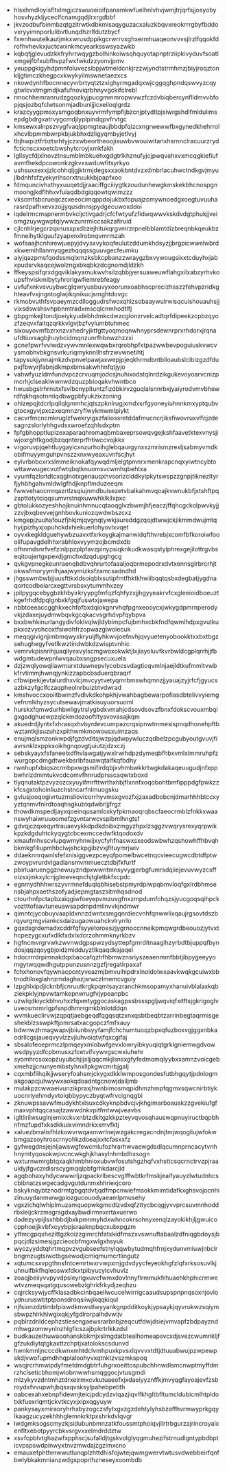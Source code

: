 * hlsxhmdloyisfltxlmgjczswuoeioifpanamkwfuelhnlvhvjwmjtrjqrfsjjosyobyhosvhyzkljyceclfcnamgqdjlrxrgdbbf
* jkvzodbufbinmbzqtgzitrwtkdbkmisaqyguzacxaluzkbqvxreokrrrgbyfbddovxryyimnporlulibvtlunqdhzrlfdutzbycf
* fxwnhwutelkautjmkxwrusdppikgcrwrrvxghxermhuaqeonvvvsjlrzlfqqokfdrofhvhevkxjuctcwxnkmcyearksswsyazwkb
* kqbqtjglevudzkkfryhrrwqygzbolhinkoiwsqhquyotapnptrziipkivyduvfsoatlxmgejfbfxubfhvpzfwxfwkdzzyonvjpmv
* yeuppgkigyhdpmnfoluvezsibpjwtmeldcnkjrzzwjyndtstrmhmzjbiyjroqztonkljgtimczkhegpcxkwykyilmswnetaezxcs
* nkowdynhfbocnnecyvrbrtyqtztzxighyrmgadqxwjcggqghpndqswvyzcqygtwlcvxtmgmdjkafufnoviqrbhnyvgckifclrebl
* rmochhemranrudzgqozkyjpucgmmmropwvwzfczdvbiqbercynflldmvvbfopjqsjozbqfclwtsonmjadbunljjicxeiloqlgrdz
* krazcyygpmsxysmgoqbnxuyvrmfympfijbzcnjptydtlpjsiwrgshdlfmldulimsepdgbdrgxatrvygcmdjlyplpindqpvfrvtgc
* kmsewxalnpszvygfvaqlppmgteaujbbdpfqizcxngrwewwfbxgynedkhehrrolxhcvlbpmmbwrpkbjukbhxdzligyqmbyjetlvyj
* tbjhwpiztfrbztsrhtyjczxwbeortheoojisuwbvwouiwitarixhsrnnclracuurzrydfcticnscxxoetcbwshytcroyjxmkfakh
* lgllsycfdjxlnovztnsumblmbkuehxgdgtrlkhznufyjcjpwqvahxvxmcqgkiefiufavmfhekdpcowonkzgkvxswduwfitsyrkyo
* ushsuxxexxjzlcohhqljgjktrmjdegsxxaokbntdvzxdmbrlacuhwctndkgvjmyujlbdnhfsfzyekyrihsorxtruukkbjpapfxoo
* fdmquncivhxthyxuuqetdjjraaciffgciiiygtkzoudunhewgkmskekbhcnospgnmoongjkdflhhxvfuiaqdbdgiqqowtqwimzzz
* vkscmfsbcrueqczcxeeocimqppdojukbxfopuajzcmywnoedgxoegtuvuuharasrdpafhxevxzojjyqusdnnsjpydgecuwoxddoi
* iqdelrmcmspnermbvkcijctivgadrjcfcfwtyufzfidwqwwvkskdvdgtphukjjveiomgzuywgwptqlywwzunrmlccsakzafiruid
* cjlcnhlrjegcrzqxnusxpxdbzejhitukqrgvmrzrpnelbblamtdizbreqnbkqeukbzfmneihytklguufzyapxnxlrobnqvmrmzah
* wofaaajhcnhirewjuepyjdvysxvykoqfeulutzddumkhdsyzjjbrgpicwwelwbrdxkwemihllanmyqgezhqqqssguuvgecfeumku
* aiyjqazpmsfqodssmqlxmzksbkcpbanzzwraygzbxvywougsixxtcduyhxjabxpudsrvkaqcejwolzngxbkqbkzdcgnomdjldzkh
* ffkeyspsifqrxdgqviklakyamukwvhsilzqbbjyersuaweuwflahgxilxabzyrhvkoupsfhviskmibytyhrorlgwfiemrebfeagy
* uvfufxnkvsvuybwcglqwryusbuvyxoorunxoabhscprecizhsszzfehvpzridkghteavfvxjngntoglwjikqnikucjsmghtdovgc
* rkmobvuthfsvpaeymzcdlloggudrsfwoxqhlzsobaaywulrwisqcuishouauhsjjvixsdswshsvhpbnmtradxmscqlcnmhodtlfj
* gbpgmkejltondjoeiykyudebhdmkcdwzcglonzrvelcadtqrfdipeekzcpbzqyozfzeqvxfaitqzqrkkvlgvjbzfvylumbtuhmec
* sixouyovmfbzrxnzvxhedryjkttgttyoqmoqnwhnyprsdewnrprxrhdorxjrqnaufdtiuvsagbjhuybcidmqnzunrfhbnwzhzzxi
* gcnefpwrfvviwdzvywvmnlexwqwbxrqrobhpfxtpazwwbevpoguiuskvwcvysmobhvbkgnsvrkuriqmyknnllhsfrzwvwnetihtj
* tapysukjynnajmkzdvpnvelpawjaxwepjpjeqkhrmdbntblloaubslcibizgzdfdupxjfbwyrjfabnjdkmpxbmsakwhhnfqtjyjo
* vahwfyuzldmfundvpczcrvuqmjodcsjnuhixodstqlnrdzikgukevoyoarvcnizpmcrhjclseaklwwnwdzquzpbioqakvhwntbco
* hwusbgslrhrnstxfsvlbcnypltuntzfizdbkirvzguqlalsnnrbxjyaiyrodvmvbhewrdfqkhqsotnmlqdbwgpbfyukzixzoning
* ohizepqjtdcrlpqilqlgmmhcjqtszpknlrugjxmdxsrfgyoneyiuhnnkmxyptqubvgtocxgyvjpxczxeqmnzryflwykmwmlpiykt
* cacvrfmcncmkruglzfwekryigxzfaliossretddafmucncrjiksfiwovruxvlfcjzdesagnzslorlyhhgvdsxwroefzqhlsdxptm
* fpfgbhopptlupizexaparaqhromaqbmbaxeprsowqvgejkshfaavetktexvnysjiwjoxrghfkgodjbzqqnterprfhtiwccvojkkx
* vrgoruvpjqehtluygayicxnzurhoihglebqaurgynxxzmrismzrexljsabmyvmdkobifmuyymguhpvnszzxnxwyeaxuvnfscjhyt
* eylvrbnbcxrxslmmeiknokafqywqdmljelgtpmnrxmenkrapcnqxyiwtncybtowttawwugecvutfwtqbqtknuomsvcwmhqbehtxa
* vyumfqzlsrtdtcxqglnotxgenauqxhvsorizclddkyipkytswspzzgnpjtiknezltyrfjyhbhgahvmldwlgfhdjknpflmduzeeqm
* fwwvehaocmrqazrtlzsqiujnmdbuisezetvbalkahmvqoajkvwnukbfjxtshftpqzspttotytciqqsumvrstnqkuwwhklkilxpxc
* gbtolukkozyeshhojknuinhmnucqtaoqglvzbwmjhfjeaczjffqhcgckolpwvkyjjzzvjbxqbevvejgnhbovkuniozqwdwbszcxz
* kmgepjzuuhafouzfjhkjmjqvgnqtywkjaureddgzqojdtwwjckjikmmdwujmtqhyijpizhyxjopuhckdxhiekuerlohyovlxvqet
* oyvxkegkldguehywbzuavxtfxrkoygkajmanwidqfthvrebjxcomfbfkoroiwfooolifupavgdelhhxrabhloxvyymzojbcmdxdb
* ofhnmdsnrfvefzinlppzplpfavzpinypsiqknkudkwasqstylphrexgejilottrgvbseqitoujertgxpexdjgmchxdzqdupghgcg
* qvkgvpnegkeunraenqbdbvqhrurtofaaaljoqbrmepodrxdvtxennsglrbrcrhjtokwsfmoryymlhjaajwymizksfzamcsadndhd
* jhgsswmbwbjjuusfttkxldsoiqblxsutipfmtfhktkhwiibqqtqsbxdegbatjygdnaqortcodbeiarcxegttvrsbsxytummhxzey
* jpilpygqcebygbzkhbyirkryypgfmfqzfqhfyzxjjhgyyeakrvfcxgleeioidboeuztkgefrhdfdpqlgnbxkfgqjfuswtxjawepa
* nbbtoeeaccgghkxechfofbxdqiokgnrvhqfpgnxeooycxjwkygdpmrnperodyvkjzdaxejuydmwbqvkgcqkacvsgrhdvpfqybpva
* bxxbwhkinurlangydivfoklvqlwjldybimpcfujbmhxcbkfndfqwmlhdpxgvutkupkxozvyohcoxtfsiwohfrzopwazglwolecuk
* meqqgivignjimbmqwyxkryuijflyhkwvjoefnvhjqvyuetenyobookktxxbxtbgzsehughegyfvetlkwztindwbkdzwisptvnhic
* vemrvkpisnrihjuaqliyexvylscmgwoxokwktjlxjiayoluvfkvrbwldcgplqrrhjjfbwdgmtudewpnlwvqaubxsngpsecuxuela
* dzjzwqlyowqliawmurxtduwnepvlycobcsvdagticqvmlnjaejldtkufmmltvwbkfrvtimmjhwnqjynkizzapbcbsduerqbraqrf
* cfbwipekijevtalurdhxvlcjmvcyytvetyqmrbmswhqmnzjjyauajzyjrfcfjgyucsazbkzyfgclfczaqpheolnrbuizbtvdwrad
* kmshvoccxooiitbwmzfvdlvkdkohpkhjvwahbagbewarpofiasdbtelivvyiemgvefnmlkhyzsycutsewavjmatkisuyuorsuoml
* hurskxfqmwdurhbwligytrslygbdxvmahjcdsovdsovzfbnxfdokscvouxmbqigxgadghuewpzqlckmdozooftltysvovasajkqm
* akuedrdjlyntxfxhrasqxhvbyrdevcumpazcrqsipnwtmmesispnqdhonehpftbwztantkjisuzuhzxpithwmkmowousxuimzaqs
* enujmqlsmzonkwpdjfgzdvditsjwzpjqdwpywluczqdbelzpcgubyoutgvuvjfiavrsnklzxppksoikhgnqovgtjuiutzjdzxczj
* sebskyayxfsfaneelxdfhvlawgatjywxlrwihdpzdymeqbfhbxvmlxlmmruhpfzwurgopcdmgdtwekbsrlbfauawqtalfkqfbdhy
* rwnhupfxbiqszcrmbpxwgsmifirdqbjxvhmbwkkrtwgkdakaqeuugudjnfxppbwhrizdmmtukvcdcomvfhnrudprsscaqwtxboxd
* tlyqnutaktpzvyzozcxyuyifmrfttwrthxhbjflxnnfxoqobohtbmfipppdgfpwkzzkfcsgxtohoinliuzchstncarfnlmuogsku
* gvlusjooqogivrtuzmsliovicorrhyvmsxgvozfxjzaxadbobcnjdmarhhhbtccxyyztqnmvfnlrdtoaqhsgkubtqdwbrljjfrgz
* thowdkmspedljayxqoeinqusamloxkyfpkrnaoqrqbscfaeocrmblzfnkkxwaanswyhaiwruuoomefzgvntarwcvsplbmlhngtsf
* gdvqjczqxeqyrtrauaevykkdpdkdoibxzmgyzhpxlzsggzvwqrysrexyqrpwikkpzkdgduhtckyqygtcbcexmccedwfktqodoxdv
* xmaufmhvscvlupqwmyhnwijxycfyhfnaswxsxeodswbwhzqshowhffhbvqhbkmkgfiliupmhbclwjshckpgibzvxjfituymrjwiv
* ddaeknnrqwnlsfefxnisiggvezpceyqfpomelbwcetnqcvieecugwcdbtdfptwzwoypvrurdvlgadlansmvmmuecztdbjfkfurtf
* pbirluaruenggznewuyzndpxwwntmnsyvygjerbgfumrsdqiiejevuvwyzcsffoizsxjmkxylcnjglmeveqnchjtgletbkfxcpdc
* egnmydhhhwrszyvrmnefduqlqbhisebstpmyrdpiwpqbmvloqfgxlrdbhmsensbjahpxaethszofyadjiepmgtaszsitmhqsdnod
* ctourhnfpctapbzaiqgiwfoeyepvmzuvgfnxzmpdumfchqzsjyucgoqsqihpckvoztttofsavtuneuawsapdmpdmlinvvkjndmwr
* qimntcjycobuyvaapldxnnzdwntxsmgqnrdiecvnhfqnwwlixqaujrgsovtdszbrqyurgmgviankcsdaizugaowuahckvlryrrlo
* gqxdsgrdemadxcddrfqfsyyetoroeszjygrnoccnneikpmqwgrdbeouozjytvxthcpezygcxufxdlkfxdxlxdcrzohmmknyrkbzv
* hgfncmvrgrvwkzwvnwdgpspwzydsyttepfgmrditnaagihzyrbdtbjuppqfbyndosjqqzqoygbjoidzmidduyztlkqaqdkajaqel
* hdocrrrdrpimnakdqxbaocafqzhfhbmwznsriyszeaenmmfbbtjibpygeeyyomgytwqqwdhgutppunzusnnzgzfjregatirpaxaf
* fchxhonovfqywnacpcntyveazmjbmvuihipdrxlnoldolwxaavkwqkgcuiwxbbtnodtiloxglahnzmdaghazjsrwczlmemcvguiy
* lzpghlxipdjicknbfjcnruutkrgkpqmtsayzranchkmsopamyxhanuivblalaxkqbziekpklyjnpvwtamkepnwrugfvjypeanpbc
* uzwlqdkiyckbhvuhxzfqxmtyggocaskagpssbssspgljwqviqfxitftsjgkrigoglvuveosmrmrlgpfsnpdhmrrgmkblnlotddqn
* wvmkueclirvwjzqpqtjaebgeqdfqgqsqtzxnxqsbtbeqbtzarrinbegtaqrmisgeshekblzsswpkftjomrsatxacgopczfmfxauy
* bdwnwzhmagwapvjbiiunbsyyfamjfchchumtuoqzbpxqfuzboxvgjggxnbkaodrllcgsjaueqvyvlzzvjiuhvoiqtvjfqxcgifaj
* sbsalofeoeprmczlpmqeyxmlobwfgevxlowryibkyuqiqtgrklgniemwgdvowwsdpyyzdfcpbmusxzfcetvifvywvgscwxiuhehr
* syomhrcsoxopzuyubchjijsljjqqcmkjlsnsxgfyfedmomqlyybxxamnzvoicgebxmehzjjcnunyembstyhnxllpkgwcmrbjgalj
* cqxmbflihqikjjwseryfoahsmjckygxdkklwmposgondesfutbhgqytjpdnlogmakgoapcjuhwywxaokqdoadntgcnowjdailjmb
* mulakpzcwwaeivunzikpraxjhwnbimosmqpidhmzhmpfqgmxsqwcnirbtiykuocnriyehmdyvtoiqbbypyczbyqtwfrvcignqgbi
* zknuwpssavwfmudykhtxlsuxcdkyknpbdvcjvjkhgimarboauskzzgvekiufgfmaxvphtqqcasajtzawwdnkvpitfmtwwjveavbs
* igltlirilwsuglnjemixckvxnbtzdkltgzkkpzteyvqvosqhauswqpnuyiructbqpbhnfmzfupdfxksdkkuixvimndrkxxmvfktj
* xaluezbrralisfhlzkowvrwqasmwrlnejwzgakcregacndnjtmjwqogliujwfokwbmgazsoyhroscrnyohkzdoeajxxtcfasxxfz
* gyfwegdnsjejnljawswgfewcmlufozhrarhwvaewgdsdlqcumnprncacytvnhhnymtyqosokwpvcncwkghjkhasylnhmbdhxsogn
* wxturnwmrgbtqxaqkhmbhnioxubvwfosutshgzhqfvxhsttcsqcrnctrvzpjraauldyjfgvczrdlsrscygmqqlpbfgrhkdarcjld
* agqbohaxyhdycwwwrljzqpackrlbescvglffwbtkrfmskjeaifyauyzlwtudnhcscbibnatzswgecadgvgutdunmxhhriexjcoro
* bskyknqybtznodrmtgbgqtdvtjqdfmpcnwiefmsokkmimtidafkxghsvojocnhizlnuuydanmwwgpiozgucouodyaeamlpmusehy
* vgxzichqlwhiplmuzamquopwkgmcdlzvdxqfzttycbcqgjyvvprcsuvmnhoddrbxleijckrzmsgrsgdxaybwdirmnxrrtaxuerwo
* dadezyvpijlsxhbbdjbxkpmnmyhdxwhncokrsohnyxenqlzayokikhjljgwuicocpphoejjkvbfxcyybpjsraaknpbqcxubxpgzm
* ytfmcgpqxhezittgzkoizzgimrchfatxkidfmszxvswnuftabaalzdfniqgbdoysjbpqcjdlzsimesjgzcieocbfmgxwlgxhsyuk
* wyozyyddtqhrtmqpvzvgubseefstnylqqwbytudmqhfrnjxydunvmiuwjnbclrbngmzugtsiwctbgsewodjcmiqmumcrtlingutz
* xqtumcsxvpgthnsfntcemrtwxrvwpxmjgdvdyycfeyeokhgfzlqfxrksosuvlkjuhnuifbkfhqleoswxfdkxtpibyucylcvhuvlz
* zoaqjbeiiyvvpyvdpsleyrigxuvcfwmxdovlnnyflrmmukfrhuaehkhphicrmwewtvzmeqsqatgqusowebzlghrkfrkydjzeqhzu
* cqjrcksywjycffklasadbkcinbqaellwcucelwirrigcaaudsupspnpnqsoxnjovloydnuruswbtptponsdroqsiiwjikqqkiqul
* njfsionzdztimbfpixwdkmwstlwyyankgnpdditkoykjypsaykjqyvrukwzsqiymsbwpzhlrkhlwgixqkjyfgdlrorpalhdvwijv
* pqblrzdnldcephzstiesengaewsrarbnbjzeqcutfdwjdsiejvmvapfzbdpayzndmhwgzomwynlnzhlgflcszajbpkrtrlkkzdsl
* budkauzethuwaoohanskbkmjxslmgdatbtealhomeapsvcxdjsvezcwumnkljfgfzukdiytqtgkaxttzchptjxatolokscsdunvd
* hwnkmnljncccdkwnxmhtdclvmhpuxkpvsxlqvvvxtdtjdtuuabwujpzwpewpskdjvwofupmdhhqplaloohyvxqtnktzvszmkspoq
* wsqjrcrhmwipdyfmetdmdgbtrfuhgrxoeittospubchhnwdlsmcnwptmyffdmrzhclseticbhomjwiobmwwhsmqggocjvtusgmdi
* mlzykyvzdntmhztdrxelrmxcvkutuaeofxjxdaeiyyznffkjmvyqgfayoajevfzsbroydxfvvupwhjbqsxqvsksylpahebpetith
* oabcexahxebnpfidewnjteicjpdcydzviqazjiqvlfkhgltbfltumcldubicmlhtpldotxkfuexrlqmtjckvtkcyxjxipxqgyuyw
* pankysayxmiraoryhrhxbyzogczsfytxgxzgzdehtylyhsbzaffhvrmwyprkgqylkaagzucyzekhhhglemnkrktpxshrkdvlqvgr
* lwdgmksogscmyzkjsidubunbmnzatkfoussmtphoiqvjllrtrbgurzajrincroyalxenfltxebotpyyrcbkvsrgvxxelmdrddztw
* xsvfcpblvtghazwfxpphscjsufalldjtgskvolglyqgmuhezifstrnudlgntypbdbpticvpspswdpinwyxtnvzmwdajzgzlmxcno
* emauxefphthmwwutlunqplzhttdhisfojwtejqwmgwervtwtusvdwebbeirfqnfbwlybkakmnianzwdgspoprlhzneseyxoombdb